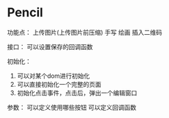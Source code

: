 # Pencil


功能点：
上传图片(上传图片前压缩)
手写
绘画
插入二维码



接口：
可以设置保存的回调函数


初始化：
1. 可以对某个dom进行初始化
2. 可以直接初始化一个完整的页面
3. 初始化点击事件，点击后，弹出一个编辑窗口


参数：
可以定义使用哪些按钮
可以定义回调函数



